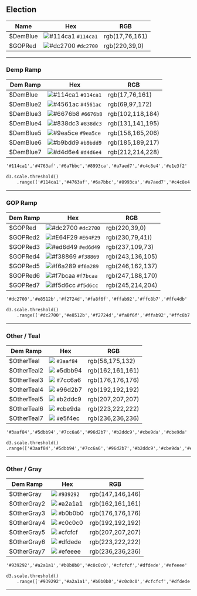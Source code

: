 ## Election

| Name | Hex | RGB |
| --- | --- | --- |
| $DemBlue | ![\#114ca1](https://placehold.it/15/114ca1/000000?text=+) `#114ca1` | rgb\(17,76,161\) |
| $GOPRed | ![\#dc2700](https://placehold.it/15/dc2700/000000?text=+) `#dc2700` | rgb\(220,39,0\) |

---

### Demp Ramp

| Dem Ramp | Hex | RGB |
| --- | --- | --- |
| $DemBlue | ![\#114ca1](https://placehold.it/15/114ca1/000000?text=+) `#114ca1` | rgb\(17,76,161\) |
| $DemBlue2 | ![\#4561ac](https://placehold.it/15/4561ac/000000?text=+) `#4561ac` | rgb\(69,97,172\) |
| $DemBlue3 | ![\#6676b8](https://placehold.it/15/6676b8/000000?text=+) `#6676b8` | rgb\(102,118,184\) |
| $DemBlue4 | ![\#838dc3](https://placehold.it/15/838dc3/000000?text=+) `#838dc3` | rgb\(131,141,195\) |
| $DemBlue5 | ![\#9ea5ce](https://placehold.it/15/9ea5ce/000000?text=+) `#9ea5ce` | rgb\(158,165,206\) |
| $DemBlue6 | ![\#b9bdd9](https://placehold.it/15/b9bdd9/000000?text=+) `#b9bdd9` | rgb\(185,189,217\) |
| $DemBlue7 | ![\#d4d6e4](https://placehold.it/15/d4d6e4/000000?text=+) `#d4d6e4` | rgb\(212,214,228\) |

```html
'#114ca1','#4763af','#6a7bbc','#8993ca','#a7aed7','#c4c8e4','#e1e3f2'
```

```html
d3.scale.threshold()
    .range(['#114ca1','#4763af','#6a7bbc','#8993ca','#a7aed7','#c4c8e4','#e1e3f2']);
```

---

### GOP Ramp

| Dem Ramp | Hex | RGB |
| --- | --- | --- |
| $GOPRed | ![\#dc2700](https://placehold.it/15/dc2700/000000?text=+) `#dc2700` | rgb\(220,39,0\) |
| $GOPRed2 | ![\#E64F29](https://placehold.it/15/E64F29/000000?text=+) `#E64F29` | rgb\(230,79,41\)\) |
| $GOPRed3 | ![\#ed6d49](https://placehold.it/15/ed6d49/000000?text=+) `#ed6d49` | rgb\(237,109,73\) |
| $GOPRed4 | ![\#f38869](https://placehold.it/15/f38869/000000?text=+) `#f38869` | rgb\(243,136,105\) |
| $GOPRed5 | ![\#f6a289](https://placehold.it/15/f6a289/000000?text=+) `#f6a289` | rgb\(246,162,137\) |
| $GOPRed6 | ![\#f7bcaa](https://placehold.it/15/f7bcaa/000000?text=+) `#f7bcaa` | rgb\(247,188,170\) |
| $GOPRed7 | ![\#f5d6cc](https://placehold.it/15/f5d6cc/000000?text=+) `#f5d6cc` | rgb\(245,214,204\) |

```html
'#dc2700','#e8512b','#f2724d','#fa8f6f','#ffab92','#ffc8b7','#ffe4db'
```

```html
d3.scale.threshold()
    .range(['#dc2700','#e8512b','#f2724d','#fa8f6f','#ffab92','#ffc8b7','#ffe4db']);
```

---

### Other / Teal

| Dem Ramp | Hex | RGB |
| --- | --- | --- |
| $OtherTeal | ![](https://placehold.it/15/3aaf84/000000?text=+) `#3aaf84` | rgb\(58,175,132\) |
| $OtherTeal2 | ![](https://placehold.it/15/5dbb94/000000?text=+) `#`5dbb94 | rgb\(162,161,161\) |
| $OtherTeal3 | ![](https://placehold.it/15/7cc6a6/000000?text=+) `#`7cc6a6 | rgb\(176,176,176\) |
| $OtherTeal4 | ![](https://placehold.it/15/96d2b7/000000?text=+) `#`96d2b7 | rgb\(192,192,192\) |
| $OtherTeal5 | ![](https://placehold.it/15/b2ddc9/000000?text=+) `#`b2ddc9 | rgb\(207,207,207\) |
| $OtherTeal6 | ![](https://placehold.it/15/cbe9da/000000?text=+) `#`cbe9da | rgb\(223,222,222\) |
| $OtherTeal7 | ![](https://placehold.it/15/e5f4ec/000000?text=+) `#`e5f4ec | rgb\(236,236,236\) |

```html
'#3aaf84','#5dbb94','#7cc6a6','#96d2b7','#b2ddc9','#cbe9da','#cbe9da'
```  

```html
d3.scale.threshold()  
.range(['#3aaf84','#5dbb94','#7cc6a6','#96d2b7','#b2ddc9','#cbe9da','#e5f4ec']);
```

---

### Other / Gray

| Dem Ramp | Hex | RGB |
| --- | --- | --- |
| $OtherGray | ![](https://placehold.it/15/939292/000000?text=+) `#939292` | rgb\(147,146,146\) |
| $OtherGray2 | ![](https://placehold.it/15/a2a1a1/000000?text=+) `#`a2a1a1 | rgb\(162,161,161\) |
| $OtherGray3 | ![](https://placehold.it/15/b0b0b0/000000?text=+) `#`b0b0b0 | rgb\(176,176,176\) |
| $OtherGray4 | ![](https://placehold.it/15/c0c0c0/000000?text=+) `#`c0c0c0 | rgb\(192,192,192\) |
| $OtherGray5 | ![](https://placehold.it/15/cfcfcf/000000?text=+) `#`cfcfcf | rgb\(207,207,207\) |
| $OtherGray6 | ![](https://placehold.it/15/dfdede/000000?text=+) `#`dfdede | rgb\(223,222,222\) |
| $OtherGray7 | ![](https://placehold.it/15/efeeee/000000?text=+) `#`efeeee | rgb\(236,236,236\) |

```html
'#939292','#a2a1a1','#b0b0b0','#c0c0c0','#cfcfcf','#dfdede','#efeeee'
```

```html
d3.scale.threshold()
    .range(['#939292','#a2a1a1','#b0b0b0','#c0c0c0','#cfcfcf','#dfdede','#efeeee']);
```
---



